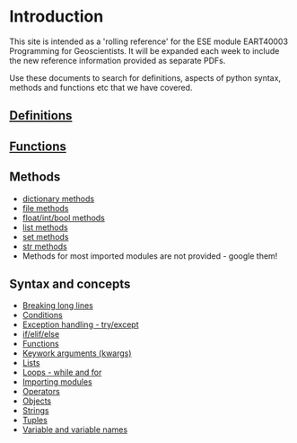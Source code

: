 Introduction
============

This site is intended as a 'rolling reference' for the ESE module EART40003 Programming for Geoscientists. It will be expanded each week to include the new reference information provided as separate PDFs.

Use these documents to search for definitions, aspects of python syntax, methods and functions etc that we have covered.

[Definitions](definitions.md)
-------------

[Functions](functions.md)
---------

Methods
-------
* [dictionary methods](dict_methods.md)
* [file methods](file_methods.md)
* [float/int/bool methods](float_methods.md)
* [list methods](list_methods.md)
* [set methods](set_methods.md)
* [str methods](str_methods.md)
* Methods for most imported modules are not provided - google them!

Syntax and concepts
-------------------
* [Breaking long lines](breakinglines.md)
* [Conditions](conditions.md)
* [Exception handling - try/except](error.md)
* [if/elif/else](if.md)
* [Functions](userfunctions.md)
* [Keywork arguments (kwargs)](kwargs.md)
* [Lists](lists.md)
* [Loops - while and for](loops.md)
* [Importing modules](import.md)
* [Operators](operators.md)
* [Objects](objects.md)
* [Strings](strings.md)
* [Tuples](tuples.md)
* [Variable and variable names](variables.md)

